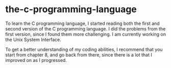 # the-c-programming-language
To learn the C programming language, I started reading both the first and second version of the C programming language. I did the problems from the first version, since I found them more challenging. I am currently working on the Unix System Interface. 

To get a better understanding of my coding abilities, I recommend that you start from chapter 8, and go back from there, since there is a lot that I improved on as I progressed.
